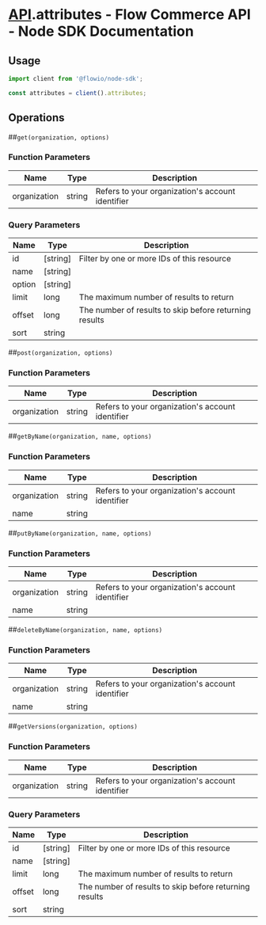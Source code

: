 # [API](README.md).attributes - Flow Commerce API - Node SDK Documentation

## Usage

```JavaScript
import client from '@flowio/node-sdk';

const attributes = client().attributes;
```

## Operations

##`get(organization, options)`

### Function Parameters

| Name  | Type | Description |
| ---- | ---- | ---- |
| organization | string | Refers to your organization&#x27;s account identifier |

### Query Parameters

| Name  | Type | Description |
| ---- | ---- | ---- |
| id | [string] | Filter by one or more IDs of this resource |
| name | [string] |  |
| option | [string] |  |
| limit | long | The maximum number of results to return |
| offset | long | The number of results to skip before returning results |
| sort | string |  |

##`post(organization, options)`

### Function Parameters

| Name  | Type | Description |
| ---- | ---- | ---- |
| organization | string | Refers to your organization&#x27;s account identifier |


##`getByName(organization, name, options)`

### Function Parameters

| Name  | Type | Description |
| ---- | ---- | ---- |
| organization | string | Refers to your organization&#x27;s account identifier |
| name | string |  |


##`putByName(organization, name, options)`

### Function Parameters

| Name  | Type | Description |
| ---- | ---- | ---- |
| organization | string | Refers to your organization&#x27;s account identifier |
| name | string |  |


##`deleteByName(organization, name, options)`

### Function Parameters

| Name  | Type | Description |
| ---- | ---- | ---- |
| organization | string | Refers to your organization&#x27;s account identifier |
| name | string |  |


##`getVersions(organization, options)`

### Function Parameters

| Name  | Type | Description |
| ---- | ---- | ---- |
| organization | string | Refers to your organization&#x27;s account identifier |

### Query Parameters

| Name  | Type | Description |
| ---- | ---- | ---- |
| id | [string] | Filter by one or more IDs of this resource |
| name | [string] |  |
| limit | long | The maximum number of results to return |
| offset | long | The number of results to skip before returning results |
| sort | string |  |

